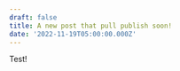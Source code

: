 ```yaml
---
draft: false
title: A new post that pull publish soon!
date: '2022-11-19T05:00:00.000Z'
---
```


Test!
